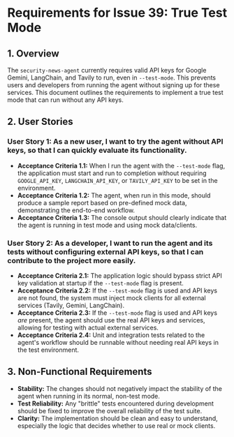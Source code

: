 # Requirements for Issue 39: True Test Mode

## 1. Overview

The `security-news-agent` currently requires valid API keys for Google Gemini, LangChain, and Tavily to run, even in `--test-mode`. This prevents users and developers from running the agent without signing up for these services. This document outlines the requirements to implement a true test mode that can run without any API keys.

## 2. User Stories

### User Story 1: As a new user, I want to try the agent without API keys, so that I can quickly evaluate its functionality.

- **Acceptance Criteria 1.1:** When I run the agent with the `--test-mode` flag, the application must start and run to completion without requiring `GOOGLE_API_KEY`, `LANGCHAIN_API_KEY`, or `TAVILY_API_KEY` to be set in the environment.
- **Acceptance Criteria 1.2:** The agent, when run in this mode, should produce a sample report based on pre-defined mock data, demonstrating the end-to-end workflow.
- **Acceptance Criteria 1.3:** The console output should clearly indicate that the agent is running in test mode and using mock data/clients.

### User Story 2: As a developer, I want to run the agent and its tests without configuring external API keys, so that I can contribute to the project more easily.

- **Acceptance Criteria 2.1:** The application logic should bypass strict API key validation at startup if the `--test-mode` flag is present.
- **Acceptance Criteria 2.2:** If the `--test-mode` flag is used and API keys are not found, the system must inject mock clients for all external services (Tavily, Gemini, LangChain).
- **Acceptance Criteria 2.3:** If the `--test-mode` flag is used and API keys *are* present, the agent should use the real API keys and services, allowing for testing with actual external services.
- **Acceptance Criteria 2.4:** Unit and integration tests related to the agent's workflow should be runnable without needing real API keys in the test environment.

## 3. Non-Functional Requirements

- **Stability:** The changes should not negatively impact the stability of the agent when running in its normal, non-test mode.
- **Test Reliability:** Any "brittle" tests encountered during development should be fixed to improve the overall reliability of the test suite.
- **Clarity:** The implementation should be clean and easy to understand, especially the logic that decides whether to use real or mock clients.
